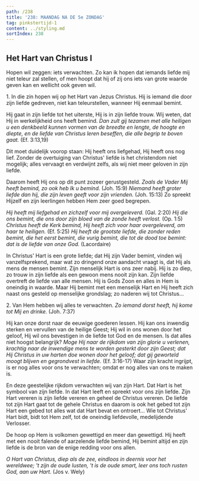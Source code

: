 ```yaml
---
path: /238
title: '238: MAANDAG NA DE 5e ZONDAG'
tag: pinkstertijd-1
content: ../styling.md
sortIndex: 238
---
```


## Het Hart van Christus I

Hopen wil zeggen: iets verwachten. Zo kan ik hopen dat iemands liefde mij niet teleur zal stellen, of men hoopt dat hij of zij ons iets van grote waarde geven kan en wellicht ook geven wil.

1\. In die zin hopen wij op het Hart van Jezus Christus. Hij is iemand die door zijn liefde gedreven, niet kan teleurstellen, wanneer Hij eenmaal bemint.

Hij gaat in zijn liefde tot het uiterste, Hij is in zijn liefde trouw. Wij weten, dat Hij in werkelijkheid ons heeft bemind. _Dan zult gij tezamen met alle heiligen u een denkbeeld kunnen vormen van de breedte en lengte, de hoogte en diepte, en de liefde van Christus leren beseffen, die alle begrip te boven gaat._ (Ef. 3:13,19)

Dit moet duidelijk voorop staan: Hij heeft ons liefgehad, Hij heeft ons nog lief. Zonder de overtuiging van Christus' liefde is het christendom niet mogelijk; alles vervaagt en verdwijnt zelfs, als wij niet meer geloven in zijn liefde.

Daarom heeft Hij ons op dit punt zozeer gerustgesteld. _Zoals de Vader Mij heeft bemind, zo ook heb Ik u bemind._ (Joh. 15:9) _Niemand heeft groter liefde dan hij, die zijn leven geeft voor zijn vrienden._ (Joh. 15:13) Zo spreekt Hijzelf en zijn leerlingen hebben Hem zeer goed begrepen.

_Hij heeft mij liefgehad en zichzelf voor mij overgeleverd._ (Gal. 2:20) _Hij die ons bemint, die ons door zijn bloed van de zonde heeft verlost._ (Op. 1:5) _Christus heeft de Kerk bemind, Hij heeft zich voor haar overgeleverd, om haar te heiligen._ (Ef. 5:25) _Hij heeft de grootste liefde, die zonder reden bemint, die het eerst bemint, die vurig bemint, die tot de dood toe bemint: dat is de liefde van onze God._ (Lacordaire)

In Christus' Hart is een grote liefde; dat Hij zijn Vader bemint, vinden wij vanzelfsprekend, maar wat zo dringend onze aandacht vraagt is, dat Hij als mens de mensen bemint. Zijn menselijk Hart is ons zeer nabij. Hij is zo diep, zo trouw in zijn liefde als een gewoon mens nooit zijn kan. Zijn liefde overtreft de liefde van alle mensen. Hij is Gods Zoon en alles in Hem is oneindig in waarde. Maar Hij bemint met een menselijk Hart en Hij heeft zich naast ons gesteld op menselijke grondslag; zo naderen wij tot Christus...

2\. Van Hem hebben wij alles te verwachten. _Zo iemand dorst heeft, hij kome tot Mij en drinke._ (Joh. 7:37)

Hij kan onze dorst naar de eeuwige goederen lessen. Hij kan ons inwendig sterken en vervullen van de heilige Geest; Hij wil in ons wonen door het geloof, Hij wil ons bevestigen in de liefde tot God en de mensen. Is dat alles niet hoogst belangrijk? _Moge Hij naar de rijkdom van zijn glorie u verlenen, krachtig naar de inwendige mens te worden gesterkt door zijn Geest; dat Hij Christus in uw harten doe wonen door het geloof; dat gij geworteld moogt blijven en gegrondvest in liefde._ (Ef. 3:16-17) Waar zijn kracht ingrijpt, is er nog alles voor ons te verwachten; omdat er nog alles van ons te maken is.

En deze geestelijke rijkdom verwachten wij van zijn Hart. Dat Hart is het symbool van zijn liefde. In dat Hart leeft en spreekt voor ons zijn liefde. Zijn Hart vereren is zijn liefde vereren en geheel de Christus vereren. De liefde tot zijn Hart gaat tot de gehele Christus en daarom is ook het gebed tot zijn Hart een gebed tot alles wat dat Hart bevat en ontroert... Wie tot Christus' Hart bidt, bidt tot Hem zelf, tot de oneindig liefdevolle, medelijdende Verlosser.

De hoop op Hem is volkomen gewettigd en meer dan gewettigd. Hij heeft met een nooit falende of aarzelende liefde bemind, Hij bemint altijd en zijn liefde is de bron van de enige redding voor ons allen.

_O Hart van Christus, diep als de zee, eindloos in deernis voor het wereldwee; 't zijn de oude lusten, 't is de oude smart, leer ons toch rusten God, aan uw Hart._ (Jos v. Wely)
